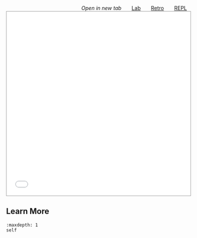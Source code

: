 <ul class="demo-links">
  <li>
    <label>
      <i class="fa-solid fa-external-link"></i>
      <i>Open in new tab</i>
    </label>
  </li>
  <li>
    <a href="./_static/lab/index.html?path=intro.ipynb" target="_blank" title="try JupyterLab, a multi-document app">
      <i class="fa-solid fa-flask"></i>
      Lab
    </a>
  </li>
  <li>
    <a href="./_static/retro/notebooks/index.html?path=intro.ipynb" target="_blank" title="try RetroLab, a single-document app">
      <i class="fa-solid fa-book"></i>
      Retro
    </a>
  </li>
  <li>
    <a href="./_static/repl/index.html?kernel=python&code=import%20this" target="_blank" title="try REPL, the minimal console app">
      <i class="fa-solid fa-terminal"></i>
      REPL
    </a>
  </li>
</ul>

<style>
  .demo-links {
    margin: 0;
    padding: 0;
    display: flex;
    flex-direction: row;
    list-style: none;
  }
  .demo-links li {
    list-style: none;
    flex: 0;
    text-align: right;
    white-space: nowrap;
    margin: 0 1em 0 1em;
  }
  .demo-links li:first-child {
    flex: 1;
  }
</style>

<iframe
    src="./_static/retro/notebooks/index.html?path=intro.ipynb"
    style="width: 99%; border: solid 1px #999; height: 500px"
></iframe>


## Learn More

```{toctree}
:maxdepth: 1
self
```